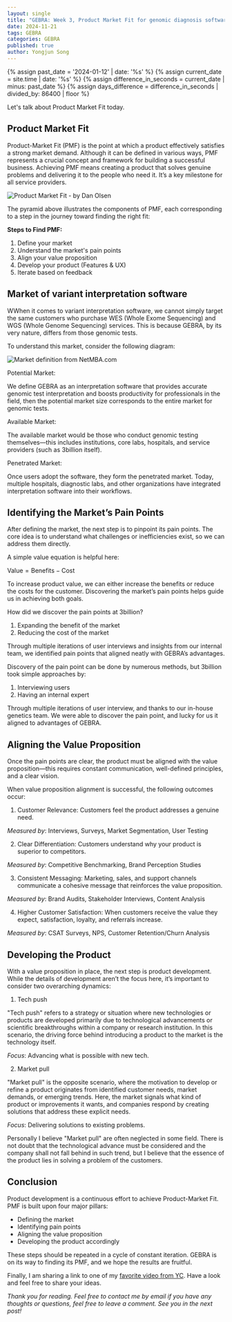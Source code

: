 ```yaml
---
layout: single
title: "GEBRA: Week 3, Product Market Fit for genomic diagnosis software"
date: 2024-11-21
tags: GEBRA
categories: GEBRA
published: true
author: Yongjun Song
---
```


{% assign past_date = '2024-01-12' | date: '%s' %}
{% assign current_date = site.time | date: '%s' %}
{% assign difference_in_seconds = current_date | minus: past_date %}
{% assign days_difference = difference_in_seconds | divided_by: 86400 | floor %}

Let's talk about Product Market Fit  today.

## Product Market Fit

Product-Market Fit (PMF) is the point at which a product effectively satisfies a strong market demand. Although it can be defined in various ways, PMF represents a crucial concept and framework for building a successful business. Achieving PMF means creating a product that solves genuine problems and delivering it to the people who need it. It’s a key milestone for all service providers.

![Product Market Fit - by Dan Olsen](https://github.com/thedrakesng/thedrakesng.github.io/assets/image/pmf_pyramid.webp)

The pyramid above illustrates the components of PMF, each corresponding to a step in the journey toward finding the right fit:

**Steps to Find PMF:**

1. Define your market
2. Understand the market's pain points
3. Align your value proposition
4. Develop your product (Features & UX)
5. Iterate based on feedback


## Market of variant interpretation software

WWhen it comes to variant interpretation software, we cannot simply target the same customers who purchase WES (Whole Exome Sequencing) and WGS (Whole Genome Sequencing) services. This is because GEBRA, by its very nature, differs from those genomic tests.

To understand this market, consider the following diagram:

![Market definition from NetMBA.com](https://github.com/thedrakesng/thedrakesng.github.io/assets/image/marketdefinition_NetMBA.com.gif)

Potential Market:

We define GEBRA as an interpretation software that provides accurate genomic test interpretation and boosts productivity for professionals in the field, then the potential market size corresponds to the entire market for genomic tests.

Available Market:

The available market would be those who conduct genomic testing themselves—this includes institutions, core labs, hospitals, and service providers (such as 3billion itself).

Penetrated Market:

Once users adopt the software, they form the penetrated market. Today, multiple hospitals, diagnostic labs, and other organizations have integrated interpretation software into their workflows.

## Identifying the Market’s Pain Points

After defining the market, the next step is to pinpoint its pain points. The core idea is to understand what challenges or inefficiencies exist, so we can address them directly.

A simple value equation is helpful here:

$\text{Value} = \text{Benefits} - \text{Cost}$

To increase product value, we can either increase the benefits or reduce the costs for the customer. Discovering the market’s pain points helps guide us in achieving both goals.

How did we discover the pain points at 3billion?

1. Expanding the benefit of the market
2. Reducing the cost of the market

Through multiple iterations of user interviews and insights from our internal team, we identified pain points that aligned neatly with GEBRA’s advantages.

Discovery of the pain point can be done by numerous methods, but 3billion took simple approaches by:

1. Interviewing users
2. Having an internal expert

Through multiple iterations of user interview, and thanks to our in-house genetics team. We were able to discover the pain point, and lucky for us it aligned to advantages of GEBRA. 


## Aligning the Value Proposition

Once the pain points are clear, the product must be aligned with the value proposition—this requires constant communication, well-defined principles, and a clear vision.

When value proposition alignment is successful, the following outcomes occur:

1. Customer Relevance:
Customers feel the product addresses a genuine need.

*Measured by*: Interviews, Surveys, Market Segmentation, User Testing

2. Clear Differentiation:
Customers understand why your product is superior to competitors.

*Measured by*: Competitive Benchmarking, Brand Perception Studies

3. Consistent Messaging:
Marketing, sales, and support channels communicate a cohesive message that reinforces the value proposition.

*Measured by*: Brand Audits, Stakeholder Interviews, Content Analysis

4. Higher Customer Satisfaction:
When customers receive the value they expect, satisfaction, loyalty, and referrals increase.

*Measured by*: CSAT Surveys, NPS, Customer Retention/Churn Analysis

## Developing the Product

With a value proposition in place, the next step is product development. While the details of development aren’t the focus here, it’s important to consider two overarching dynamics:

1. Tech push

"Tech push" refers to a strategy or situation where new technologies or products are developed primarily due to technological advancements or scientific breakthroughs within a company or research institution. In this scenario, the driving force behind introducing a product to the market is the technology itself.

*Focus*: Advancing what is possible with new tech.

2. Market pull

"Market pull" is the opposite scenario, where the motivation to develop or refine a product originates from identified customer needs, market demands, or emerging trends. Here, the market signals what kind of product or improvements it wants, and companies respond by creating solutions that address these explicit needs. 

*Focus*: Delivering solutions to existing problems.

Personally I believe "Market pull" are often neglected in some field. There is not doubt that the technological advance must be considered and the company shall not fall behind in such trend, but I believe that the essence of the product lies in solving a problem of the customers.

## Conclusion

Product development is a continuous effort to achieve Product-Market Fit. PMF is built upon four major pillars:

- Defining the market
- Identifying pain points
- Aligning the value proposition
- Developing the product accordingly

These steps should be repeated in a cycle of constant iteration. GEBRA is on its way to finding its PMF, and we hope the results are fruitful.

Finally, I am sharing a link to one of my [favorite video from YC](https://www.ycombinator.com/library/5z-the-real-product-market-fit). Have a look and feel free to share your ideas.

*Thank you for reading. Feel free to contact me by email if you have any thoughts or questions, feel free to leave a comment. See you in the next post!*  
